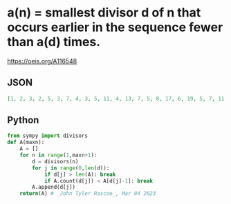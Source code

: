 # a\(n\) \= smallest divisor d of n that occurs earlier in the sequence fewer than a\(d\) times\.
https://oeis.org/A116548
## JSON
```JSON
[1, 2, 3, 2, 5, 3, 7, 4, 3, 5, 11, 4, 13, 7, 5, 8, 17, 6, 19, 5, 7, 11, 23, 6, 5, 13, 9, 7, 29, 6, 31, 8, 11, 17, 7, 9, 37, 19, 13, 8, 41, 7, 43, 11, 9, 23, 47, 8, 7, 10, 17, 13, 53, 18, 11, 14, 19, 29, 59, 10, 61, 31, 21, 16, 13, 11, 67, 17, 23, 10, 71, 12, 73, 37, 15, 19, 11, 13, 79, 10]
```
## Python
```Python
from sympy import divisors
def A(maxn):
    A = []
    for n in range(1,maxn+1):
        d = divisors(n)
        for j in range(0,len(d)):
            if d[j] > len(A): break
            if A.count(d[j]) < A[d[j]-1]: break
        A.append(d[j])
    return(A) # _John Tyler Rascoe_, Mar 04 2023
```
